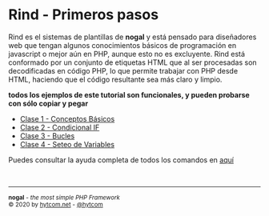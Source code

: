 # Rind - Primeros pasos
Rind es el sistemas de plantillas de **nogal** y está pensado para diseñadores web que tengan algunos conocimientos básicos de programación en javascript o mejor aún en PHP, aunque esto no es excluyente. Rind está conformado por un conjunto de etiquetas HTML que al ser procesadas son decodificadas en código PHP, lo que permite trabajar con PHP desde HTML, haciendo que el código resultante sea más claro y limpio. 

**todos los ejemplos de este tutorial son funcionales, y pueden probarse con sólo copiar y pegar**

- [Clase 1 - Conceptos Básicos](clase-01.md)
- [Clase 2 - Condicional IF](clase-02.md)
- [Clase 3 - Bucles](clase-03.md)
- [Clase 4 - Seteo de Variables](clase-04.md)

Puedes consultar la ayuda completa de todos los comandos en [aquí](commands.md)

&nbsp;
___
<sub><b>nogal</b> - <em>the most simple PHP Framework</em></sub><br />
<sup>&copy; 2020 by <a href="https://hytcom.net">hytcom.net</a> - <a href="https://github.com/hytcom">@hytcom</a></sup><br /> 